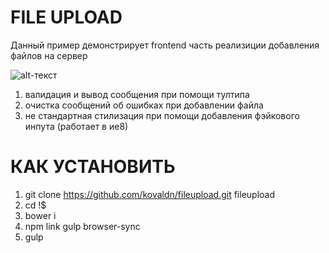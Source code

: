 # FILE UPLOAD

Данный пример демонстрирует frontend часть реализиции добавления файлов на сервер

![alt-текст](https://github.com/kovaldn/fileupload/src/img/screen.png "FILE UPLOAD")

1. валидация и вывод сообщения при помощи тултипа 
2. очистка сообщений об ошибках при добавлении файла
3. не стандартная стилизация при помощи добавления фэйкового инпута (работает в ие8)

# КАК УСТАНОВИТЬ

1. git clone https://github.com/kovaldn/fileupload.git fileupload
2. cd !$
3. bower i
4. npm link gulp browser-sync
5. gulp
